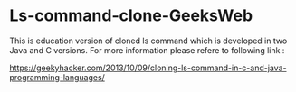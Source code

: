 Ls-command-clone-GeeksWeb
=========================

This is education version of cloned ls command which is developed in two Java and C versions.
For more information please refere to following link :

https://geekyhacker.com/2013/10/09/cloning-ls-command-in-c-and-java-programming-languages/
